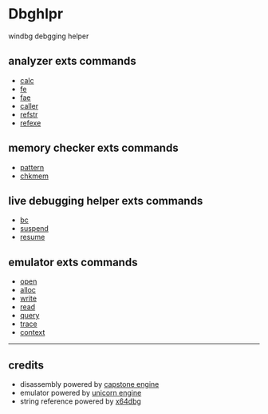 Dbghlpr
==============
windbg debgging helper

analyzer exts commands
-------
* [calc](https://github.com/0a777h/dbghlpr/blob/master/doc/calc.md)
* [fe](https://github.com/0a777h/dbghlpr/blob/master/doc/fe.md)
* [fae](https://github.com/0a777h/dbghlpr/blob/master/doc/fae.md)
* [caller](https://github.com/0a777h/dbghlpr/blob/master/doc/caller.md)
* [refstr](https://github.com/0a777h/dbghlpr/blob/master/doc/refstr.md)
* [refexe](https://github.com/0a777h/dbghlpr/blob/master/doc/refexe.md)

memory checker exts commands
-------
* [pattern](https://github.com/0a777h/dbghlpr/blob/master/doc/pattern.md)
* [chkmem](https://github.com/0a777h/dbghlpr/blob/master/doc/chkmem.md)

live debugging helper exts commands
-------
* [bc](https://github.com/0a777h/dbghlpr/blob/master/doc/bc.md)
* [suspend](https://github.com/0a777h/dbghlpr/blob/master/doc/suspend.md)
* [resume](https://github.com/0a777h/dbghlpr/blob/master/doc/resume.md)

emulator exts commands
-------
* [open](https://github.com/0a777h/dbghlpr/blob/master/doc/open.md)
* [alloc](https://github.com/0a777h/dbghlpr/blob/master/doc/alloc.md)
* [write](https://github.com/0a777h/dbghlpr/blob/master/doc/write.md)
* [read](https://github.com/0a777h/dbghlpr/blob/master/doc/read.md)
* [query](https://github.com/0a777h/dbghlpr/blob/master/doc/query.md)
* [trace](https://github.com/0a777h/dbghlpr/blob/master/doc/trace.md)
* [context](https://github.com/0a777h/dbghlpr/blob/master/doc/context.md)
---
credits
-------
* disassembly powered by [capstone engine](https://github.com/aquynh/capstone)
* emulator powered by [unicorn engine](https://github.com/unicorn-engine/unicorn)
* string reference powered by [x64dbg](https://github.com/x64dbg/x64dbg)
